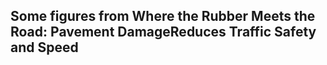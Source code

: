 ## Some figures from **Where the Rubber Meets the Road:  Pavement DamageReduces Traffic Safety and Speed**
